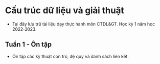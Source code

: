 # Cấu trúc dữ liệu và giải thuật

- Tại đây lưu trữ tài liệu dạy thực hành môn CTDL&GT. Học kỳ 1 năm học 2022-2023.

## Tuần 1 - Ôn tập

- Ôn tập các kỹ thuật con trỏ, đệ quy và danh sách liên kết.
